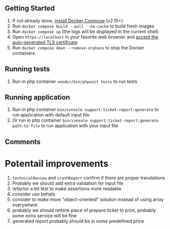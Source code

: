 ## Getting Started

1. If not already done, [install Docker Compose](https://docs.docker.com/compose/install/) (v2.10+)
2. Run `docker compose build --pull --no-cache` to build fresh images
3. Run `docker compose up` (the logs will be displayed in the current shell)
4. Open `https://localhost` in your favorite web browser and [accept the auto-generated TLS certificate](https://stackoverflow.com/a/15076602/1352334)
5. Run `docker compose down --remove-orphans` to stop the Docker containers.


## Running tests
1. Run in php container `vendor/bin/phpunit tests` to run tests

## Running application
1. Run in php container `bin/console support:ticket-report:generate` to run application with default input file
2. Or run in php container `bin/console support:ticket-report:generate path-to-file` to run application with your input file

## Comments
# Potentail improvements

1. `technicalReview` and `crashReport` confirm if there are proper translations
2. Probably we should add extra validation for input file
3. refactor a bit test to make assertions more readable
4. consider use behats
5. consider to make more "object-oriented" solution instead of using array everywhere
6. probably we should rethink place of prepare ticket to print, probably some extra service will be fine
7. generated report probably should be in some predefined price
